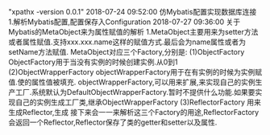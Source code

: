"xpathx -version 0.0.1"
2018-07-24 09:52:00  仿Mybatis配置实现数据库连接
 1.解析Mybatis配置,配置保存入Configuration
2018-07-27 09:36:00 关于Mybatis的MetaObject来为属性赋值的解析
 1.MetaObject主要用来为setter方法或者属性赋值.支持xxx.xxx.name这样的赋值方式.最后会为name属性或者为setName方法赋值.
 MetaObject对应三个Factory,分别是:
 (1)ObjectFactory
 ObjectFactory用于当没有实例的时候创建实例.从0到1
 (2)ObjectWrapperFactory
    objectWrapperFactory用于在有实例的时候为实例赋值.使的属性值被填充.
    objectWrapperFactory,可以用来扩展,来实现自己的实例生产工厂.系统默认为DefaultObjectWrapperFactory.暂时不提供什么功能.如果要实现自己的实例生成工厂类,继承ObjectWrapperFactory
 (3)ReflectorFactory
    用来生成Reflector,生成
 接下来会一一来解析这三个Factory的用途,ReflectorFactory会返回一个Reflector,Reflector保存了类的getter和setter以及属性.